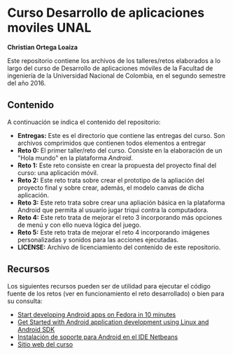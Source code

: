 # Curso Desarrollo de aplicaciones moviles UNAL
**Christian Ortega Loaiza**  

Este repositorio contiene los archivos de los talleres/retos elaborados a lo largo del curso de Desarrollo de aplicaciones móviles de la Facultad de ingeniería de la Universidad Nacional de Colombia, en el segundo semestre del año 2016.

## Contenido
A continuación se indica el contenido del repositorio:

-  **Entregas:** Este es el directorio que contiene las entregas del curso. Son archivos comprimidos que contienen todos elementos a entregar
-  **Reto 0:** El primer taller/reto del curso. Consiste en la elaboración de un "Hola mundo" en la plataforma _Android_.
-  **Reto 1:** Este reto consiste en crear la propuesta del proyecto final del curso: una aplicación móvil.
-  **Reto 2:** Este reto trata sobre crear el prototipo de la apliación del proyecto final y sobre crear, además, el modelo canvas de dicha aplicación.
-  **Reto 3:** Este reto trata sobre crear una apliación básica en la plataforma Android que permita al usuario jugar triqui contra la computadora.
-  **Reto 4:** Este reto trata de mejorar el reto 3 incorporando más opciones de menú y con ello nueva lógica del juego.
-  **Reto 5:** Este reto trata de mejorar el reto 4 incorporando imágenes personalizadas y sonidos para las acciones ejecutadas.
-  **LICENSE:** Archivo de licenciamiento del contenido de este repositorio.

## Recursos
Los siguientes recursos pueden ser de utilidad para ejecutar el código fuente de los retos (ver en funcionamiento el reto desarrollado) o bien para su consulta:

- [Start developing Android apps on Fedora in 10 minutes](https://fedoramagazine.org/start-developing-android-apps-on-fedora-in-10-minutes/)
- [Get Started with Android application development using Linux and Android SDK ](https://linuxconfig.org/get-started-with-android-application-development-using-linux-and-android-sdk)
- [Instalación de soporte para Android en el IDE Netbeans](https://bitbucket.org/nbandroid/nbandroid/wiki/Installation)
- [Sitio web del curso](https://sites.google.com/site/movilesunal20162/)
